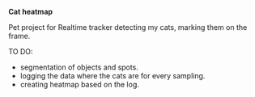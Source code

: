 **Cat heatmap**

Pet project for Realtime tracker detecting my cats, marking them on the frame.


TO DO:
- segmentation of objects and spots.
- logging the data where the cats are for every sampling.
- creating heatmap based on the log.
